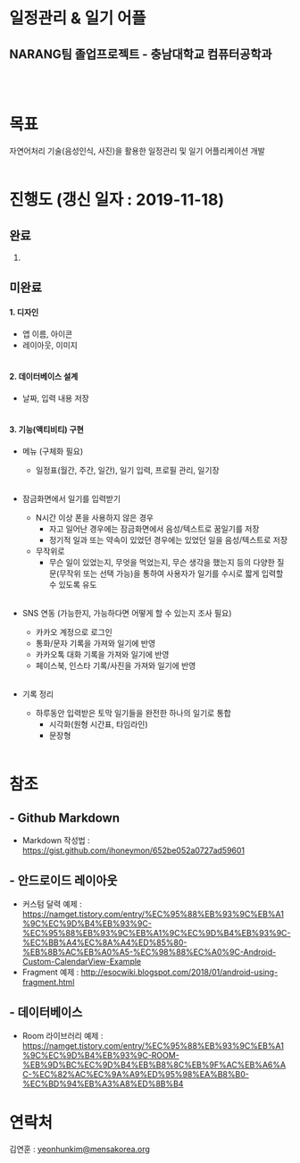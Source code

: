 일정관리 & 일기 어플
==========================================================
NARANG팀 졸업프로젝트 - 충남대학교 컴퓨터공학과
----------------------------------------------------------
<br /><br />

# 목표
자연어처리 기술(음성인식, 사진)을 활용한 일정관리 및 일기 어플리케이션 개발
<br /><br />

# 진행도 (갱신 일자 : 2019-11-18)
## 완료
1.
  
## 미완료    
#### 1. 디자인
- 앱 이름, 아이콘
- 레이아웃, 이미지
<br /><br />

#### 2. 데이터베이스 설계
- 날짜, 입력 내용 저장
<br /><br />
 
#### 3. 기능(액티비티) 구현
- 메뉴 (구체화 필요)
  - 일정표(월간, 주간, 일간), 일기 입력, 프로필 관리, 일기장
<br /><br /> 

- 잠금화면에서 일기를 입력받기
  - N시간 이상 폰을 사용하지 않은 경우
    - 자고 일어난 경우에는 잠금화면에서 음성/텍스트로 꿈일기를 저장
    - 정기적 일과 또는 약속이 있었던 경우에는 있었던 일을 음성/텍스트로 저장
  - 무작위로
    - 무슨 일이 있었는지, 무엇을 먹었는지, 무슨 생각을 했는지 등의 다양한 질문(무작위 또는 선택 가능)을 통하여
      사용자가 일기를 수시로 짧게 입력할 수 있도록 유도
<br /><br />
  
- SNS 연동 (가능한지, 가능하다면 어떻게 할 수 있는지 조사 필요)
  - 카카오 계정으로 로그인
  - 통화/문자 기록을 가져와 일기에 반영
  - 카카오톡 대화 기록을 가져와 일기에 반영
  - 페이스북, 인스타 기록/사진을 가져와 일기에 반영
<br /><br />
  
- 기록 정리
  - 하루동안 입력받은 토막 일기들을 완전한 하나의 일기로 통합 
    - 시각화(원형 시간표, 타임라인)
    - 문장형
<br /><br />
  
# 참조
## - Github Markdown
  - Markdown 작성법 : <https://gist.github.com/ihoneymon/652be052a0727ad59601>
   
## - 안드로이드 레이아웃
  - 커스텀 달력 예제 : <https://namget.tistory.com/entry/%EC%95%88%EB%93%9C%EB%A1%9C%EC%9D%B4%EB%93%9C-%EC%95%88%EB%93%9C%EB%A1%9C%EC%9D%B4%EB%93%9C-%EC%BB%A4%EC%8A%A4%ED%85%80-%EB%8B%AC%EB%A0%A5-%EC%98%88%EC%A0%9C-Android-Custom-CalendarView-Example>
  - Fragment 예제 : http://esocwiki.blogspot.com/2018/01/android-using-fragment.html
  
## - 데이터베이스
  - Room 라이브러리 예제 : <https://namget.tistory.com/entry/%EC%95%88%EB%93%9C%EB%A1%9C%EC%9D%B4%EB%93%9C-ROOM-%EB%9D%BC%EC%9D%B4%EB%B8%8C%EB%9F%AC%EB%A6%AC-%EC%82%AC%EC%9A%A9%ED%95%98%EA%B8%B0-%EC%BD%94%EB%A3%A8%ED%8B%B4>
  
# 연락처
김연훈 : yeonhunkim@mensakorea.org

